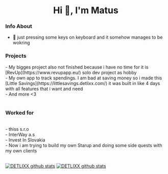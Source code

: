 <h1 align="center">Hi 👋, I'm Matus</h1>

<h3>Info About</h3>

- 🌱 just pressing some keys on keyboard and it somehow manages to be wokring


<h3>Projects</h3>
- My bigges project also not finished because i have no time for it is [RevUp](https://www.revupapp.eu/) solo dev project as hobby <br>
- My own app to track spendings. I am bad at saving money so i made this [Little Savings](https://littlesavings.detlixx.com/) it was built in like 4 days with all features that i want and need <br>
- And more <3 <br> <br>


<h3>Worked for</h3> <br>
- thiss s.r.o <br>
- InterWay a.s <br>
- Invest In Slovakia <br>
- Now i am trying to build my own Starup and doing some side quests with my own clients <br> <br>

[![DETLIXX github stats](https://github-readme-stats.vercel.app/api?username=DETLIXX&show_icons=true&theme=transparent&title_color=FFFFFF&text_color=FFFFFF&icon_color=000000)](https://github.com/DETLIXX?tab=repositories)
[![DETLIXX github stats](https://github-readme-stats.vercel.app/api/top-langs/?username=DETLIXX&layout=donut&theme=transparent&title_color=FFFFFF&text_color=FFFFFF&icon_color=000000)](https://github.com/DETLIXX?tab=repositories)
